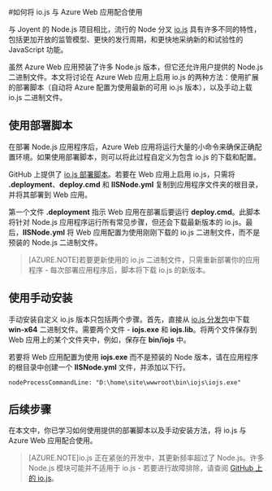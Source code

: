 <properties 
	pageTitle="如何将 io.js 与 Azure Web 应用配合使用" 
	description="了解如何将 Azure 中的 Web 应用与 io.js 配合使用。" 
	services="app-service\web" 
	documentationCenter="nodejs" 
	authors="felixrieseberg" 
	manager="wpickett" 
	editor="mollybos"/>

<tags 
	ms.service="app-service-web"
	ms.date="03/04/2016"
	wacn.date="04/26/2016"/>

#如何将 io.js 与 Azure Web 应用配合使用

与 Joyent 的 Node.js 项目相比，流行的 Node 分叉 [io.js] 具有许多不同的特性，包括更加开放的监管模型、更快的发行周期，和更快地采纳新的和试验性的 JavaScript 功能。

虽然 Azure Web 应用预装了许多 Node.js 版本，但它还允许用户提供的 Node.js 二进制文件。本文将讨论在 Azure Web 应用上启用 io.js 的两种方法：使用扩展的部署脚本（自动将 Azure 配置为使用最新的可用 io.js 版本），以及手动上载 io.js 二进制文件。

<a id="deploymentscript"></a>
## 使用部署脚本

在部署 Node.js 应用程序后，Azure Web 应用将运行大量的小命令来确保正确配置环境。如果使用部署脚本，则可以将此过程自定义为包含 io.js 的下载和配置。

GitHub 上提供了 [io.js 部署脚本]。若要在 Web 应用上启用 io.js，只需将 **.deployment**、**deploy.cmd** 和 **IISNode.yml** 复制到应用程序文件夹的根目录，并将其部署到 Web 应用。

第一个文件 **.deployment** 指示 Web 应用在部署后要运行 **deploy.cmd**。此脚本将针对 Node.js 应用程序运行所有常见步骤，但还会下载最新版本的 io.js。最后，**IISNode.yml** 将 Web 应用配置为使用刚刚下载的 io.js 二进制文件，而不是预装的 Node.js 二进制文件。

> [AZURE.NOTE]若要更新使用的 io.js 二进制文件，只需重新部署你的应用程序 - 每次部署应用程序后，脚本将下载 io.js 的新版本。

<a id="manualinstallation"></a>
## 使用手动安装

手动安装自定义 io.js 版本只包括两个步骤。首先，直接从 [io.js 分发包]中下载 **win-x64** 二进制文件。需要两个文件 - **iojs.exe** 和 **iojs.lib**。将两个文件保存到 Web 应用上的某个文件夹中，例如，保存在 **bin/iojs** 中。

若要将 Web 应用配置为使用 **iojs.exe** 而不是预装的 Node 版本，请在应用程序的根目录中创建一个 **IISNode.yml** 文件，并添加以下行。

    nodeProcessCommandLine: "D:\home\site\wwwroot\bin\iojs\iojs.exe"

<a id="nextsteps"></a>
## 后续步骤

在本文中，你已学习如何使用提供的部署脚本以及手动安装方法，将 io.js 与 Azure Web 应用配合使用。

> [AZURE.NOTE]io.js 正在紧张的开发中，其更新频率超过了 Node.js。许多 Node.js 模块可能并不适用于 io.js - 若要进行故障排除，请查阅 [GitHub 上的 io.js]。

[io.js]: https://iojs.org
[io.js 分发包]: https://iojs.org/dist/
[GitHub 上的 io.js]: https://github.com/iojs/io.js
[io.js 部署脚本]: https://github.com/felixrieseberg/iojs-azure

<!---HONumber=71-->